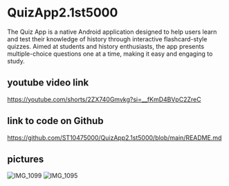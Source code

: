 # QuizApp2.1st5000
The Quiz App is a native Android application designed to help users learn and test their knowledge of history through interactive flashcard-style quizzes. Aimed at students and history enthusiasts, the app presents multiple-choice questions one at a time, making it easy and engaging to study.
## youtube video link 
https://youtube.com/shorts/2ZX740Gmvkg?si=__fKmD4BVpC2ZreC
## link to code on Github
https://github.com/ST10475000/QuizApp2.1st5000/blob/main/README.md
## pictures 
![IMG_1099](https://github.com/user-attachments/assets/4449d741-a8d0-4e11-ab7f-f0f2e906891f)
![IMG_1095](https://github.com/user-attachments/assets/e780d6e9-30a3-4d6a-9ce8-c0d6079ee3cf)
